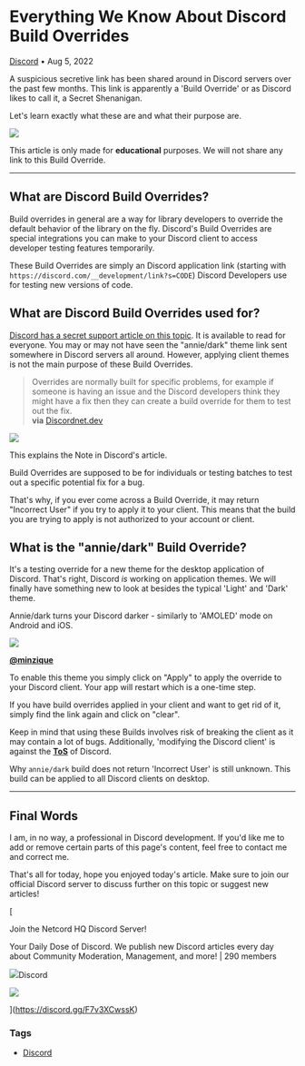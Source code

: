 Everything We Know About Discord Build Overrides
================================================

[Discord](https://netcord.site/tag/discord/) • Aug 5, 2022

[](https://www.facebook.com/sharer/sharer.php?u=https://netcord.site/discord-build-overrides-explained/)[](https://twitter.com/intent/tweet?text=Everything%20We%20Know%20About%20Discord%20Build%20Overrides&url=https://netcord.site/discord-build-overrides-explained/)

A suspicious secretive link has been shared around in Discord servers over the past few months. This link is apparently a 'Build Override' or as Discord likes to call it, a Secret Shenanigan.

Let's learn exactly what these are and what their purpose are.

![](https://netcord.site/content/images/2022/08/image-12.png)

This article is only made for **educational** purposes. We will not share any link to this Build Override.

* * *

What are Discord Build Overrides?
---------------------------------

Build overrides in general are a way for library developers to override the default behavior of the library on the fly. Discord's Build Overrides are special integrations you can make to your Discord client to access developer testing features temporarily.

These Build Overrides are simply an Discord application link (starting with `https://discord.com/__development/link?s=CODE`) Discord Developers use for testing new versions of code.

What are Discord Build Overrides used for?
------------------------------------------

[Discord has a secret support article on this topic](https://support.discord.com/hc/en-us/articles/360030114991-Shhhhhh-). It is available to read for everyone. You may or may not have seen the "annie/dark" theme link sent somewhere in Discord servers all around. However, applying client themes is not the main purpose of these Build Overrides.

> Overrides are normally built for specific problems, for example if someone is having an issue and the Discord developers think they might have a fix then they can create a build override for them to test out the fix.  
> **via** [Discordnet.dev](https://discordnet.dev/faq/build_overrides/what-are-they.html)

![](https://netcord.site/content/images/2022/08/image-13.png)

This explains the Note in Discord's article.

Build Overrides are supposed to be for individuals or testing batches to test out a specific potential fix for a bug.

That's why, if you ever come across a Build Override, it may return "Incorrect User" if you try to apply it to your client. This means that the build you are trying to apply is not authorized to your account or client.

What is the "annie/dark" Build Override?
----------------------------------------

It's a testing override for a new theme for the desktop application of Discord. That's right, Discord _is_ working on application themes. We will finally have something new to look at besides the typical 'Light' and 'Dark' theme.

Annie/dark turns your Discord darker - similarly to 'AMOLED' mode on Android and iOS.

![](https://netcord.site/content/images/2022/08/image-15.png)

[**@minzique**](https://twitter.com/minzique/status/1536610623332970496/photo/1)

To enable this theme you simply click on "Apply" to apply the override to your Discord client. Your app will restart which is a one-time step.

If you have build overrides applied in your client and want to get rid of it, simply find the link again and click on "clear".

Keep in mind that using these Builds involves risk of breaking the client as it may contain a lot of bugs. Additionally, 'modifying the Discord client' is against the **[ToS](https://discord.com/terms)** of Discord.

Why `annie/dark` build does not return 'Incorrect User' is still unknown. This build can be applied to all Discord clients on desktop.

* * *

Final Words
-----------

I am, in no way, a professional in Discord development. If you'd like me to add or remove certain parts of this page's content, feel free to contact me and correct me.

That's all for today, hope you enjoyed today's article. Make sure to join our official Discord server to discuss further on this topic or suggest new articles!

[

Join the Netcord HQ Discord Server!

Your Daily Dose of Discord. We publish new Discord articles every day about Community Moderation, Management, and more! | 290 members

![](https://discord.gg/assets/ec2c34cadd4b5f4594415127380a85e6.ico)Discord

![](https://cdn.discordapp.com/splashes/961291793075417108/55966441a25910c5bc404662d78bc9e6.jpg?size=512)

](https://discord.gg/F7v3XCwssK)

### Tags

*   [Discord](/tag/discord/ "Discord")

